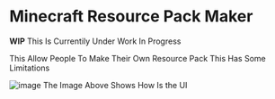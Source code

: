 # Minecraft Resource Pack Maker

**WIP**
This Is Currentily Under Work In Progress

This Allow People To Make Their Own Resource Pack
This Has Some Limitations

![image](https://github.com/DEMnetwork/minecraft_resource_pack_maker/assets/105674889/b0d1facf-92f7-4c3e-bbd5-44ab4d5a9cb9)
The Image Above Shows How Is the UI
